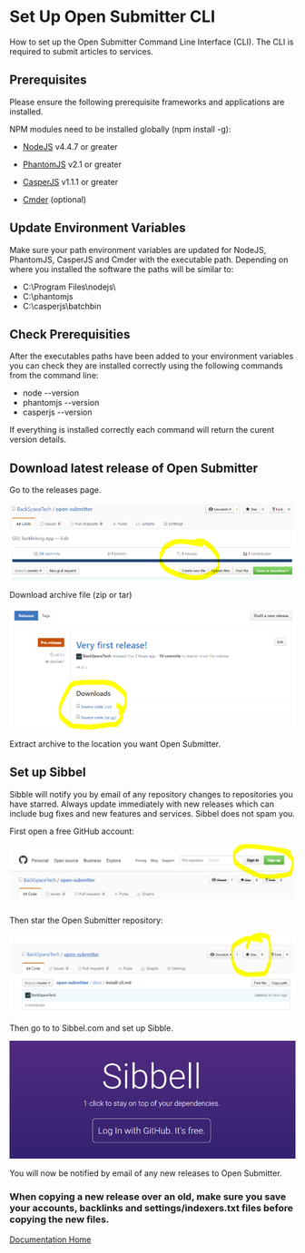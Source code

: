 # Set Up Open Submitter CLI

How to set up the Open Submitter Command Line Interface (CLI). The CLI is required to submit articles to services.

## Prerequisites
Please ensure the following prerequisite frameworks and applications are installed.

NPM modules need to be installed globally (npm install -g):
- [NodeJS][ca1dffb7] v4.4.7 or greater
- [PhantomJS][6997c770] v2.1 or greater
- [CasperJS][476ee510] v1.1.1 or greater
- [Cmder][9924c39d] (optional)

  [ca1dffb7]: http://nodejs.org/ "NodeJS"
  [6997c770]: http://phantomjs.org/ "PhantomJS"
  [476ee510]: http://casperjs.org/ "CasperJS"
  [9924c39d]: http://cmder.net/ "Cmder"

## Update Environment Variables
Make sure your path environment variables are updated for NodeJS, PhantomJS, CasperJS and Cmder with the executable path.
Depending on where you installed the software the paths will be similar to:
- C:\Program Files\nodejs\
- C:\phantomjs
- C:\casperjs\batchbin

## Check Prerequisities
After the executables paths have been added to your environment variables you can check they are installed correctly using the following commands from the command line:
- node --version
- phantomjs --version
- casperjs --version

If everything is installed correctly each command will return the curent version details.

## Download latest release of Open Submitter

Go to the releases page.

![](./img/install4.PNG)

Download archive file (zip or tar)

![](./img/install5.PNG)

Extract archive to the location you want Open Submitter.

## Set up Sibbel

Sibble will notify you by email of any repository changes to repositories you have starred. Always update immediately with new releases which can include bug fixes and new features and services. Sibbel does not spam you.

First open a free GitHub account:

![](./img/install.PNG)

Then star the Open Submitter repository:

![](./img/install2.PNG)

Then go to to Sibbel.com and set up Sibble.

![](./img/install3.PNG)

You will now be notified by email of any new releases to Open Submitter.
### When copying a new release over an old, make sure you save your accounts, backlinks and settings/indexers.txt files before copying the new files.

[Documentation Home][bdc43f25]

  [bdc43f25]: readme.md "Open Submitter Documentation"
